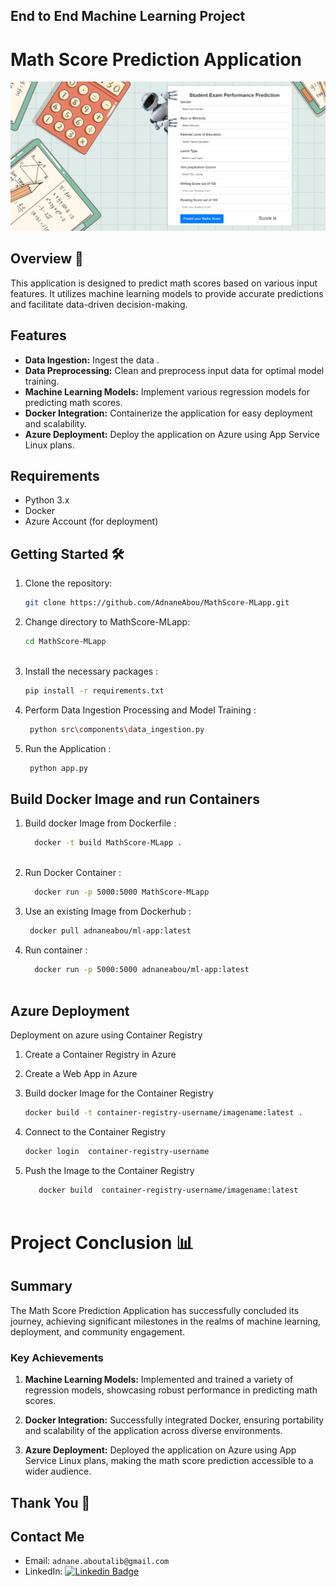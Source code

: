 ## End to End Machine Learning Project

# Math Score Prediction Application

![Application Preview](end2end.PNG)

## Overview 🚀

This application is designed to predict math scores based on various input features. It utilizes machine learning models to provide accurate predictions and facilitate data-driven decision-making.

## Features

- **Data Ingestion:** Ingest the data .
- **Data Preprocessing:** Clean and preprocess input data for optimal model training.
- **Machine Learning Models:** Implement various regression models for predicting math scores.
- **Docker Integration:** Containerize the application for easy deployment and scalability.
- **Azure Deployment:** Deploy the application on Azure using App Service Linux plans.

## Requirements

- Python 3.x
- Docker
- Azure Account (for deployment)

## Getting Started 🛠️

1. Clone the repository:

   ```bash
   git clone https://github.com/AdnaneAbou/MathScore-MLapp.git


2. Change directory to MathScore-MLapp:
    
   ```bash
   cd MathScore-MLapp
     
3. Install the necessary packages :

   ```bash
   pip install -r requirements.txt


4. Perform Data Ingestion Processing and Model Training :

    ```bash
     python src\components\data_ingestion.py
   
5. Run the Application :

    ```bash
     python app.py


## Build Docker Image and run Containers 

1. Build docker Image from Dockerfile :
   
   ```bash
     docker -t build MathScore-MLapp .
  
2. Run Docker Container :
   ```bash
     docker run -p 5000:5000 MathScore-MLapp

3. Use an existing Image from Dockerhub :
    ```bash
     docker pull adnaneabou/ml-app:latest
    
4. Run container :
   ```bash
     docker run -p 5000:5000 adnaneabou/ml-app:latest



## Azure Deployment

Deployment on azure using Container Registry 

1. Create a Container Registry in Azure
2. Create a Web App in Azure
3. Build docker Image for the Container Registry

   ```bash
   docker build -t container-registry-username/imagename:latest .

 4. Connect to the Container Registry
     ```bash
     docker login  container-registry-username

5. Push the Image to the Container Registry
   ```bash
      docker build  container-registry-username/imagename:latest 



# Project Conclusion 📊

## Summary

The Math Score Prediction Application has successfully concluded its journey, achieving significant milestones in the realms of machine learning, deployment, and community engagement.

### Key Achievements

1. **Machine Learning Models:** Implemented and trained a variety of regression models, showcasing robust performance in predicting math scores.

2. **Docker Integration:** Successfully integrated Docker, ensuring portability and scalability of the application across diverse environments.

3. **Azure Deployment:** Deployed the application on Azure using App Service Linux plans, making the math score prediction accessible to a wider audience.


## Thank You 🙌

## Contact Me
- Email: `adnane.aboutalib@gmail.com`
- LinkedIn: <a href="https://www.linkedin.com/in/adnane-aboutalib/">
<img src="https://camo.githubusercontent.com/fecb06c5b51c0c605a7db2b5e549d180fa3fb38e87a0d6011c3c9c830a2c68b7/68747470733a2f2f696d672e736869656c64732e696f2f62616467652f4c696e6b6564496e2d626c75653f7374796c653d666c6174266c6f676f3d4c696e6b6564696e266c6f676f436f6c6f723d7768697465" alt="Linkedin Badge" data-canonical-src="https://img.shields.io/badge/LinkedIn-blue?style=flat&logo=Linkedin&logoColor=white" style="max-width: 100%; mergin-top:15px"></a>



 


